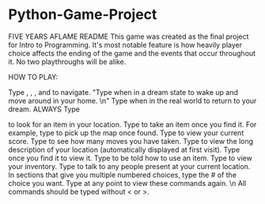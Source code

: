 # Python-Game-Project
FIVE YEARS AFLAME README
This game was created as the final project for Intro to Programming. 
It's most notable feature is how heavily player choice affects the ending of the game and the events that occur throughout it. 
No two playthroughs will be alike. 

HOW TO PLAY:

Type <north>, <south>, <east>, and <west> to navigate.
"Type <awaken> when in a dream state to wake up and move around in your home. \n"
Type <sleep> when in the real world to return to your dream.
ALWAYS Type <search> to look for an item in your location.
Type <take item name> to take an item once you find it.
For example, type <take map> to pick up the map once found.
Type <score> to view your current score.
Type <moves> to see how many moves you have taken.
Type <look> to view the long description of your location (automatically displayed at first visit).
Type <map> once you find it to view it.
Type <inspect item name> to be told how to use an item.
Type <inv> to view your inventory.
Type <speak> to talk to any people present at your current location.
In sections that give you multiple numbered choices, type the # of the choice you want.
Type <help> at any point to view these commands again. \n
All commands should be typed without < or >. 
